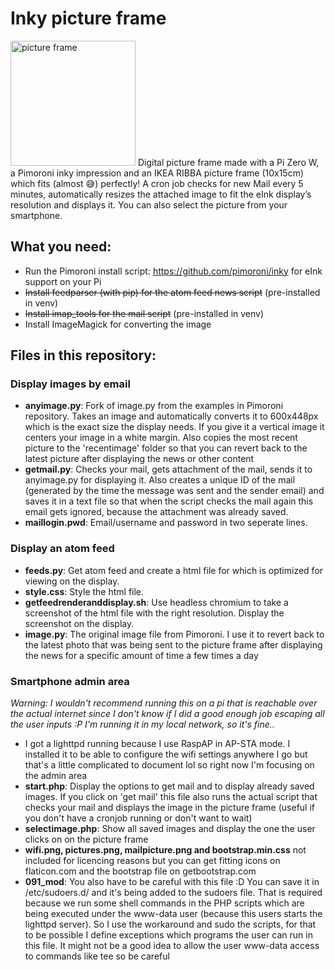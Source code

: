 # Inky picture frame

<img src="https://github.com/fapeg/eink_picture_frame/blob/main/exampleimages/picture_small_1.jpg?raw=true" height="200" alt="picture frame" />
Digital picture frame made with a Pi Zero W, a Pimoroni inky impression and an IKEA RIBBA picture frame (10x15cm) which fits (almost 😅) perfectly! A cron job checks for new Mail every 5 minutes, automatically resizes the attached image to fit the eInk display’s resolution and displays it. You can also select the picture from your smartphone.



What you need:
-------------------

* Run the Pimoroni install script: https://github.com/pimoroni/inky for eInk support on your Pi
* ~~Install feedparser (with pip) for the atom feed news script~~ (pre-installed in venv)
* ~~Install imap_tools for the mail script~~ (pre-installed in venv)
* Install ImageMagick for converting the image

Files in this repository:
-------------------------

### Display images by email ###
* **anyimage.py**: Fork of image.py from the examples in Pimoroni repository. Takes an image and automatically converts it to 600x448px which is the exact size the display needs. If you give it a vertical image it centers your image in a white margin. Also copies the most recent picture to the 'recentimage' folder so that you can revert back to the latest picture after displaying the news or other content 
* **getmail.py**: Checks your mail, gets attachment of the mail, sends it to anyimage.py for displaying it. Also creates a unique ID of the mail (generated by the time the message was sent and the sender email) and saves it in a text file so that when the script checks the mail again this email gets ignored, because the attachment was already saved.
* **maillogin.pwd**: Email/username and password in two seperate lines.

### Display an atom feed ###
* **feeds.py**: Get atom feed and create a html file for which is optimized for viewing on the display.
* **style.css**: Style the html file.
* **getfeedrenderanddisplay.sh**: Use headless chromium to take a screenshot of the html file with the right resolution. Display the screenshot on the display.
* **image.py**: The original image file from Pimoroni. I use it to revert back to the latest photo that was being sent to the picture frame after displaying the news for a specific amount of time a few times a day

### Smartphone admin area ###
*Warning: I wouldn't recommend running this on a pi that is reachable over the actual internet since I don't know if I did a good enough job escaping all the user inputs :P I'm running it in my local network, so it's fine..*
* I got a lighttpd running because I use RaspAP in AP-STA mode. I installed it to be able to configure the wifi settings anywhere I go but that's a little complicated to document lol so right now I'm focusing on the admin area
* **start.php**: Display the options to get mail and to display already saved images. If you click on 'get mail' this file also runs the actual script that checks your mail and displays the image in the picture frame (useful if you don't have a cronjob running or don't want to wait)
* **selectimage.php**: Show all saved images and display the one the user clicks on on the picture frame
* **wifi.png, pictures.png, mailpicture.png and bootstrap.min.css** not included for licencing reasons but you can get fitting icons on flaticon.com and the bootstrap file on getbootstrap.com
* **091_mod**: You also have to be careful with this file :D You can save it in /etc/sudoers.d/ and it's being added to the sudoers file. That is required because we run some shell commands in the PHP scripts which are being executed under the www-data user (because this users starts the lighttpd server). So I use the workaround and sudo the scripts, for that to be possible I define exceptions which programs the user can run in this file. It might not be a good idea to allow the user www-data access to commands like tee so be careful
